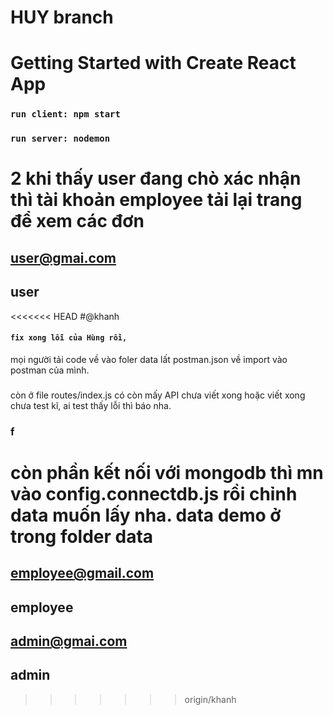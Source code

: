 # HUY branch
# Getting Started with Create React App
### `run client: npm start`


### `run server: nodemon`

# 2 khi thấy user đang chò xác nhận thì tài khoản employee tải lại trang để xem các đơn
## user@gmai.com
## user

<<<<<<< HEAD
#@khanh


#### `fix xong lỗi của Hùng rồi,`
mọi người tải code về vào foler data lất postman.json về import vào postman của mình.
### 
còn ở file routes/index.js có còn mấy API chưa viết xong hoặc viết xong chưa test kĩ, ai test thấy lỗi thì báo nha. 
### f
còn phần kết nối với mongodb thì mn vào config.connectdb.js 
rồi chỉnh data muốn lấy nha. data demo ở trong folder data
=======
## employee@gmail.com
## employee

## admin@gmai.com
## admin
>>>>>>> origin/khanh
